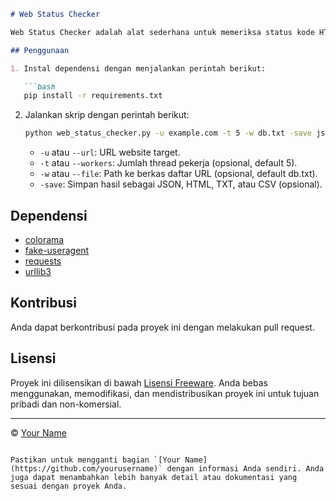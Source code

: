 ```markdown
# Web Status Checker

Web Status Checker adalah alat sederhana untuk memeriksa status kode HTTP dari berbagai path pada sebuah website.

## Penggunaan

1. Instal dependensi dengan menjalankan perintah berikut:

   ```bash
   pip install -r requirements.txt
   ```

2. Jalankan skrip dengan perintah berikut:

   ```bash
   python web_status_checker.py -u example.com -t 5 -w db.txt -save json
   ```

   - `-u` atau `--url`: URL website target.
   - `-t` atau `--workers`: Jumlah thread pekerja (opsional, default 5).
   - `-w` atau `--file`: Path ke berkas daftar URL (opsional, default db.txt).
   - `-save`: Simpan hasil sebagai JSON, HTML, TXT, atau CSV (opsional).

## Dependensi

- [colorama](https://pypi.org/project/colorama/)
- [fake-useragent](https://pypi.org/project/fake-useragent/)
- [requests](https://pypi.org/project/requests/)
- [urllib3](https://pypi.org/project/urllib3/)

## Kontribusi

Anda dapat berkontribusi pada proyek ini dengan melakukan pull request.

## Lisensi

Proyek ini dilisensikan di bawah [Lisensi Freeware](LICENSE.txt). Anda bebas menggunakan, memodifikasi, dan mendistribusikan proyek ini untuk tujuan pribadi dan non-komersial.

---
© [Your Name](https://github.com/yourusername)
```

Pastikan untuk mengganti bagian `[Your Name](https://github.com/yourusername)` dengan informasi Anda sendiri. Anda juga dapat menambahkan lebih banyak detail atau dokumentasi yang sesuai dengan proyek Anda.

